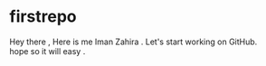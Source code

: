 # firstrepo
Hey there , Here is me Iman Zahira . Let's start working on GitHub.
<br> hope so it will easy .
